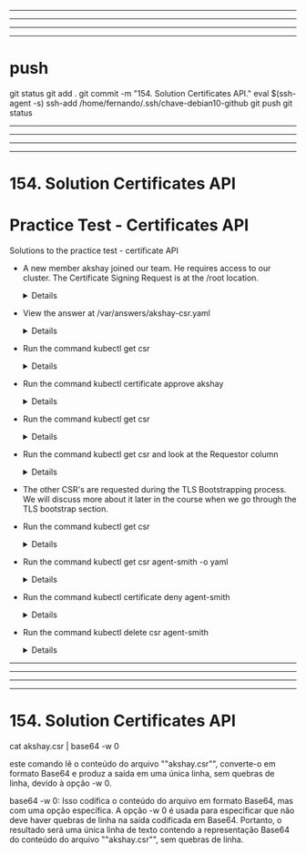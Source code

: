 

------------------------------------------------------------------------------------------------------------------------------------------------------
------------------------------------------------------------------------------------------------------------------------------------------------------
------------------------------------------------------------------------------------------------------------------------------------------------------
------------------------------------------------------------------------------------------------------------------------------------------------------
# push

git status
git add .
git commit -m "154. Solution Certificates API."
eval $(ssh-agent -s)
ssh-add /home/fernando/.ssh/chave-debian10-github
git push
git status



------------------------------------------------------------------------------------------------------------------------------------------------------
------------------------------------------------------------------------------------------------------------------------------------------------------
------------------------------------------------------------------------------------------------------------------------------------------------------
------------------------------------------------------------------------------------------------------------------------------------------------------
# 154. Solution Certificates API

# Practice Test - Certificates API

Solutions to the practice test - certificate API
- A new member akshay joined our team. He requires access to our cluster. The Certificate Signing Request is at the /root location.

  <details>
  ```
  $ ls -l /root
  ```
  </details>
  
- View the answer at /var/answers/akshay-csr.yaml
  
  <details>
  ```
  $ kubectl create -f /var/answers/akshay-csr.yaml
  ```
  </details>
  
- Run the command kubectl get csr
  
  <details>
  ```
  $ kubectl get csr
  ```
  </details>
    
- Run the command kubectl certificate approve akshay
  
  <details>
  ```
  $ kubectl certificate approve akshay
  ```
  </details>
  
- Run the command kubectl get csr
  
  <details>
  ```
  $ kubectl get csr
  ```
  </details>
  
- Run the command kubectl get csr and look at the Requestor column
  
  <details>
  ```
  $ kubectl get csr
  ```
  </details>
  
- The other CSR's are requested during the TLS Bootstrapping process. We will discuss more about it later in the course when we go through the TLS bootstrap section.

- Run the command kubectl get csr
  
  <details>
  ```
  $ kubectl get csr
  ```
  </details>
  
- Run the command kubectl get csr agent-smith -o yaml
  
  <details>
  ```
  $ kubectl get csr agent-smith -o yaml
  ```
  </details>
  
- Run the command kubectl certificate deny agent-smith
  
  <details>
  ```
  $ kubectl certificate deny agent-smith
  ```
  </details>
  
- Run the command kubectl delete csr agent-smith
  
  <details>
  ```
  $ kubectl delete csr agent-smith
  ```
  </details>
  





------------------------------------------------------------------------------------------------------------------------------------------------------
------------------------------------------------------------------------------------------------------------------------------------------------------
------------------------------------------------------------------------------------------------------------------------------------------------------
------------------------------------------------------------------------------------------------------------------------------------------------------
# 154. Solution Certificates API


cat akshay.csr | base64 -w 0	


 este comando lê o conteúdo do arquivo ""akshay.csr"", converte-o em formato Base64 e produz a saída em uma única linha, sem quebras de linha, devido à opção -w 0.

base64 -w 0: Isso codifica o conteúdo do arquivo em formato Base64, mas com uma opção específica. A opção -w 0 é usada para especificar que não deve haver quebras de linha na saída codificada em Base64. Portanto, o resultado será uma única linha de texto contendo a representação Base64 do conteúdo do arquivo ""akshay.csr"", sem quebras de linha.

